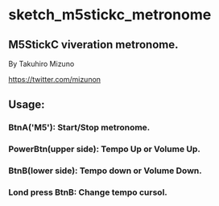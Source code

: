 # sketch_m5stickc_metronome

## M5StickC viveration metronome.  
 By Takuhiro Mizuno
  
https://twitter.com/mizunon

## Usage:
### BtnA('M5'): Start/Stop metronome.
### PowerBtn(upper side): Tempo Up or Volume Up.
### BtnB(lower side): Tempo down or Volume Down.
### Lond press BtnB: Change tempo cursol.
